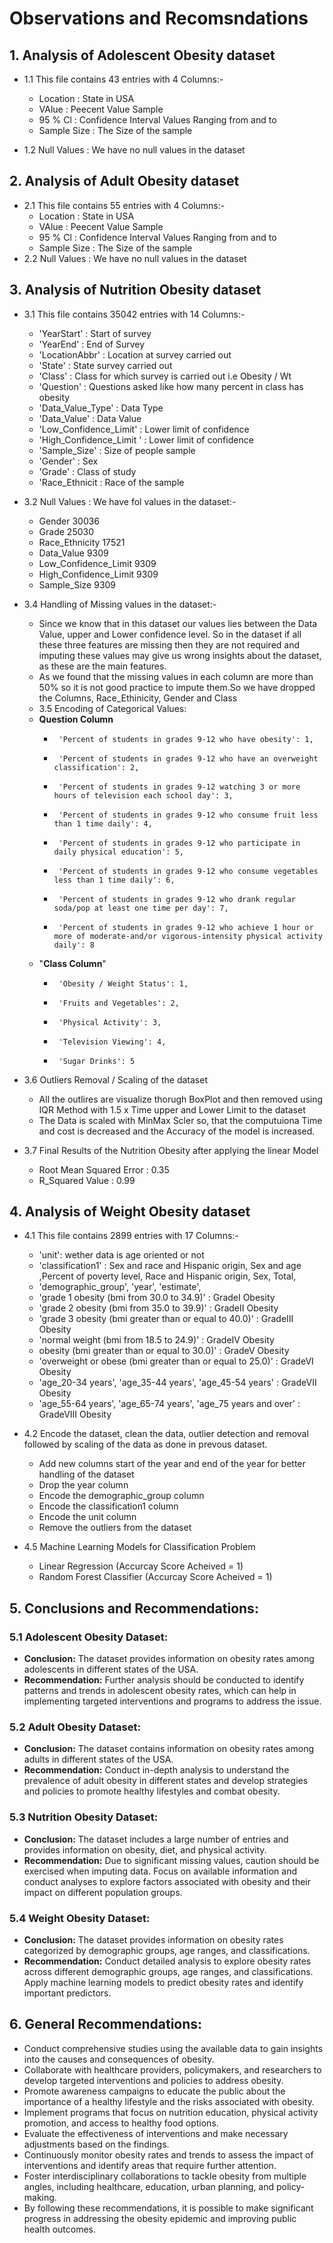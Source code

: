 # **Observations and Recomsndations**

## **1. Analysis of Adolescent Obesity dataset**
 - 1.1 This file contains 43 entries with 4 Columns:-
   - Location : State in USA
   - VAlue : Peecent Value Sample
   - 95 % Cl : Confidence Interval Values Ranging from and to 
   - Sample Size : The Size of the sample
  
 -  1.2 Null Values : We have no null values in the dataset

## **2. Analysis of Adult Obesity dataset**
 - 2.1 This file contains 55 entries with 4 Columns:-
   - Location : State in USA
   - VAlue : Peecent Value Sample
   - 95 % Cl : Confidence Interval Values Ranging from and to 
   - Sample Size : The Size of the sample
 -  2.2 Null Values : We have no null values in the dataset
## **3. Analysis of Nutrition Obesity dataset**
 - 3.1 This file contains 35042 entries with 14 Columns:-
   - 'YearStart' : Start of survey 
   - 'YearEnd' : End of Survey
   - 'LocationAbbr' : Location at survey carried out
   - 'State' : State survey carried out
   - 'Class' : Class for which survey is carried out i.e Obesity / Wt
   - 'Question' : Questions asked like how many percent in class has obesity
   - 'Data_Value_Type' : Data Type
   - 'Data_Value' : Data Value 
   - 'Low_Confidence_Limit' : Lower limit of confidence 
   - 'High_Confidence_Limit ' : Lower limit of confidence 
   - 'Sample_Size' : Size of people sample
   - 'Gender' : Sex
   - 'Grade' : Class of study
   - 'Race_Ethnicit : Race of the sample
 -  3.2 Null Values : We have fol values in the dataset:-
    - Gender                    30036
    - Grade                     25030
    - Race_Ethnicity            17521
    - Data_Value                 9309
    - Low_Confidence_Limit       9309
    - High_Confidence_Limit      9309
    - Sample_Size                9309  
-   3.4 Handling of Missing values in the dataset:-
    -  Since we know that in this dataset our values lies between the Data Value, upper and Lower confidence level. So in the dataset if all these three features are missing then they are not required and imputing these values may give us wrong insights about the dataset, as these are the main features.
    -  As we found that the missing values in each column are more than 50% so it is not good practice to impute them.So we have dropped the Columns, Race_Ethinicity, Gender and Class
    -  3.5 Encoding of Categorical Values:
    -  **Question Column**
       -      'Percent of students in grades 9-12 who have obesity': 1,
       -      'Percent of students in grades 9-12 who have an overweight classification': 2,
       -      'Percent of students in grades 9-12 watching 3 or more hours of television each school day': 3,
       -      'Percent of students in grades 9-12 who consume fruit less than 1 time daily': 4,
       -      'Percent of students in grades 9-12 who participate in daily physical education': 5,
       -      'Percent of students in grades 9-12 who consume vegetables less than 1 time daily': 6,
       -      'Percent of students in grades 9-12 who drank regular soda/pop at least one time per day': 7,
       -      'Percent of students in grades 9-12 who achieve 1 hour or more of moderate-and/or vigorous-intensity physical activity daily': 8
    -  "**Class Column**"
       -      'Obesity / Weight Status': 1,
       -      'Fruits and Vegetables': 2,
       -      'Physical Activity': 3,
       -      'Television Viewing': 4,
       -      'Sugar Drinks': 5
  - 3.6 Outliers Removal / Scaling of the dataset
    - All the outlires are visualize thorugh BoxPlot and then removed using IQR Method with 1.5 x Time upper and Lower Limit to the dataset
    - The Data is scaled with MinMax Scler so, that the computuiona Time and cost is decreased and the Accuracy of the model is increased.


- 3.7 Final Results of the Nutrition Obesity after applying the linear Model 
  - Root Mean Squared Error : 0.35
  - R_Squared Value         : 0.99


## **4. Analysis of Weight Obesity dataset**
 - 4.1 This file contains 2899 entries with 17 Columns:-
   - 'unit': wether data is age oriented or not
   - 'classification1' :  Sex and race and Hispanic origin, Sex and age ,Percent of poverty level, Race and Hispanic origin, Sex, Total,  
   - 'demographic_group', 'year', 'estimate',
   - 'grade 1 obesity (bmi from 30.0 to 34.9)' : GradeI Obesity
   - 'grade 2 obesity (bmi from 35.0 to 39.9)' : GradeII Obesity
   - 'grade 3 obesity (bmi greater than or equal to 40.0)' : GradeIII Obesity
   - 'normal weight (bmi from 18.5 to 24.9)' : GradeIV Obesity
   - obesity (bmi greater than or equal to 30.0)' : GradeV Obesity
   - 'overweight or obese (bmi greater than or equal to 25.0)' : GradeVI Obesity
   - 'age_20-34 years', 'age_35-44 years', 'age_45-54 years' : GradeVII Obesity
   - 'age_55-64 years', 'age_65-74 years', 'age_75 years and over' : GradeVIII Obesity

- 4.2 Encode the dataset, clean the data, outlier detection and removal followed by scaling of the data as done in prevous dataset.
    - Add new columns start of the year and end of the year for better handling of the dataset
    - Drop the year column
    - Encode the demographic_group column
    - Encode the classification1 column
    - Encode the unit column
    - Remove the outliers from the dataset
    
    
- 4.5 Machine Learning Models for Classification Problem
    - Linear Regression (Accurcay Score Acheived = 1)
    - Random Forest Classifier (Accurcay Score Acheived = 1)
    
    
    
## 5. **Conclusions and Recommendations:**

### 5.1 Adolescent Obesity Dataset:
   - **Conclusion:** The dataset provides information on obesity rates among adolescents in different states of the USA.
   - **Recommendation:** Further analysis should be conducted to identify patterns and trends in adolescent obesity rates, which can help in implementing targeted interventions and programs to address the issue.

### 5.2 Adult Obesity Dataset:
   - **Conclusion:** The dataset contains information on obesity rates among adults in different states of the USA.
   - **Recommendation:** Conduct in-depth analysis to understand the prevalence of adult obesity in different states and develop strategies and policies to promote healthy lifestyles and combat obesity.

### 5.3 Nutrition Obesity Dataset:
   - **Conclusion:** The dataset includes a large number of entries and provides information on obesity, diet, and physical activity.
   - **Recommendation:** Due to significant missing values, caution should be exercised when imputing data. Focus on available information and conduct analyses to explore factors associated with obesity and their impact on different population groups.

### 5.4 Weight Obesity Dataset:
   - **Conclusion:** The dataset provides information on obesity rates categorized by demographic groups, age ranges, and classifications.
   - **Recommendation:** Conduct detailed analysis to explore obesity rates across different demographic groups, age ranges, and classifications. Apply machine learning models to predict obesity rates and identify important predictors.

## 6. **General Recommendations:**
- Conduct comprehensive studies using the available data to gain insights into the causes and consequences of obesity.
- Collaborate with healthcare providers, policymakers, and researchers to develop targeted interventions and policies to address obesity.
- Promote awareness campaigns to educate the public about the importance of a healthy lifestyle and the risks associated with obesity.
- Implement programs that focus on nutrition education, physical activity promotion, and access to healthy food options.
- Evaluate the effectiveness of interventions and make necessary adjustments based on the findings.
- Continuously monitor obesity rates and trends to assess the impact of interventions and identify areas that require further attention.
- Foster interdisciplinary collaborations to tackle obesity from multiple angles, including healthcare, education, urban planning, and policy-making.
- By following these recommendations, it is possible to make significant progress in addressing the obesity epidemic and improving public health outcomes.
